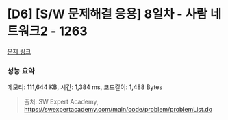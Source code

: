 # [D6] [S/W 문제해결 응용] 8일차 - 사람 네트워크2 - 1263 

[문제 링크](https://swexpertacademy.com/main/code/problem/problemDetail.do?contestProbId=AV18P2B6Iu8CFAZN) 

### 성능 요약

메모리: 111,644 KB, 시간: 1,384 ms, 코드길이: 1,488 Bytes



> 출처: SW Expert Academy, https://swexpertacademy.com/main/code/problem/problemList.do